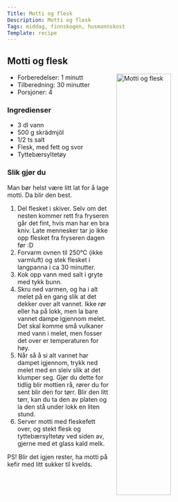 ```yaml
---
Title: Motti og flesk
Description: Motti og flesk
Tags: middag, finnskogen, husmannskost
Template: recipe
---
```

## Motti og flesk
<!-- ![Motti og flesk](%assets_url%/motti.jpg) -->
<img src="%assets_url%/motti.jpg" alt="Motti og flesk" style="float:right; width:50%; margin-left:1em">

- Forberedelser: 1 minutt
- Tilberedning: 30 minutter
- Porsjoner: 4

### Ingredienser
<!-- for eksempel - 7g tørrgjær -->

- 3 dl vann
- 500 g skrädmjöl
- 1/2 ts salt
- Flesk, med fett og svor
- Tyttebærsyltetøy

### Slik gjør du
Man bør helst være litt lat for å lage motti. Da blir den best.

1. Del flesket i skiver. Selv om det nesten kommer rett fra fryseren går det fint, hvis man har en bra kniv. Late mennesker tar jo ikke opp flesket fra fryseren dagen før :D
2. Forvarm ovnen til 250&deg;C (ikke varmluft) og stek flesket i langpanna i ca 30 minutter.
3. Kok opp vann med salt i gryte med tykk bunn.
4. Skru ned varmen, og ha i alt melet på en gang slik at det dekker over alt vannet. Ikke rør eller ha på lokk, men la bare vannet dampe igjennom melet. Det skal komme små vulkaner med vann i melet, men fosser det over er temperaturen for høy.
5. Når så å si alt vannet har dampet igjennom, trykk ned melet med en sleiv slik at det klumper seg. Gjør du dette for tidlig blir mottien rå, rører du for sent blir den for tørr. Blir den litt tørr, kan du ta den av platen og la den stå under lokk en liten stund.
6. Server motti med fleskefett over, og stekt flesk og tyttebærsyltetøy ved siden av, gjerne med et glass kald melk.

PS! Blir det igjen rester, ha motti på kefir med litt sukker til kvelds.
